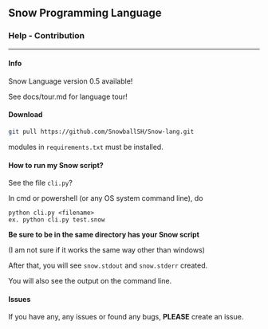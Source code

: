 ## Snow Programming Language 
### Help - Contribution

***

#### Info
Snow Language version 0.5 available!

See docs/tour.md for language tour!

#### Download

```bash
git pull https://github.com/SnowballSH/Snow-lang.git
```

modules in `requirements.txt` must be installed.

#### How to run my Snow script?

See the file `cli.py`?

In cmd or powershell (or any OS system command line), do

```
python cli.py <filename>
ex. python cli.py test.snow
```

**Be sure to be in the same directory has your Snow script**

(I am not sure if it works the same way other than windows)

After that, you will see `snow.stdout` and `snow.stderr` created.

You will also see the output on the command line.

#### Issues

If you have any, any issues or found any bugs, **PLEASE** create an issue.
